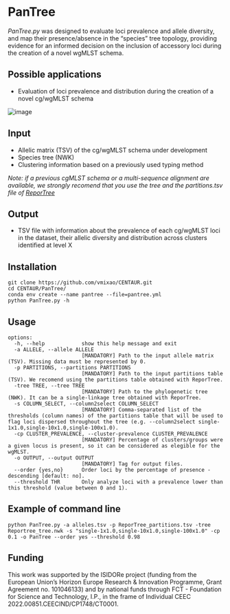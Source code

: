# PanTree

_PanTree.py_ was designed to evaluate loci prevalence and allele diversity, and map their presence/absence in the “species” tree topology, providing evidence for an informed decision on the inclusion of accessory loci during the creation of a novel wgMLST schema.

## Possible applications
- Evaluation of loci prevalence and distribution during the creation of a novel cg/wgMLST schema

![image](https://github.com/user-attachments/assets/5522281a-6adf-4154-9236-e4e18f6f5ec6)


## Input
- Allelic matrix (TSV) of the cg/wgMLST schema under development
- Species tree (NWK)
- Clustering information based on a previously used typing method

_Note: if a previous cgMLST schema or a multi-sequence alignment are available, we strongly recomend that you use the tree and the partitions.tsv file of [ReporTree](https://github.com/insapathogenomics/ReporTree)_  

## Output
- TSV file with information about the prevalence of each cg/wgMLST loci in the dataset, their allelic diversity and distribution across clusters identified at level X

## Installation

```
git clone https://github.com/vmixao/CENTAUR.git
cd CENTAUR/PanTree/
conda env create --name pantree --file=pantree.yml
python PanTree.py -h
```

## Usage
```
options:
  -h, --help            show this help message and exit
  -a ALLELE, --allele ALLELE
                        [MANDATORY] Path to the input allele matrix (TSV). Missing data must be represented by 0.
  -p PARTITIONS, --partitions PARTITIONS
                        [MANDATORY] Path to the input partitions table (TSV). We recomend using the partitions table obtained with ReporTree.
  -tree TREE, --tree TREE
                        [MANDATORY] Path to the phylogenetic tree (NWK). It can be a single-linkage tree obtained with ReporTree.
  -s COLUMN_SELECT, --column2select COLUMN_SELECT
                        [MANDATORY] Comma-separated list of the thresholds (column names) of the partitions table that will be used to flag loci dispersed throughout the tree (e.g. --column2select single-1x1.0,single-10x1.0,single-100x1.0).
  -cp CLUSTER_PREVALENCE, --cluster-prevalence CLUSTER_PREVALENCE
                        [MANDATORY] Percentage of clusters/groups were a given locus is present, so it can be considered as elegible for the wgMLST.
  -o OUTPUT, --output OUTPUT
                        [MANDATORY] Tag for output files.
  --order {yes,no}      Order loci by the percentage of presence - descending [default: no].
  --threshold THR       Only analyze loci with a prevalence lower than this threshold (value between 0 and 1).
```

## Example of command line
```
python PanTree.py -a alleles.tsv -p ReporTree_partitions.tsv -tree Reportree_tree.nwk -s "single-1x1.0,single-10x1.0,single-100x1.0" -cp 0.1 -o PanTree --order yes --threshold 0.98
```

## Funding
This work was supported by the ISIDORe project (funding from the European Union’s Horizon Europe Research & Innovation Programme, Grant Agreement no. 101046133) and by national funds through FCT - Foundation for Science and Technology, I.P., in the frame of Individual CEEC 2022.00851.CEECIND/CP1748/CT0001.
